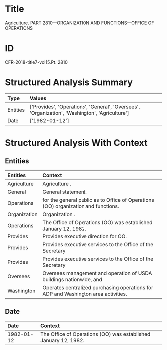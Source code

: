 # Title

 Agriculture. PART 2810—ORGANIZATION AND FUNCTIONS—OFFICE OF OPERATIONS


# ID

 CFR-2018-title7-vol15.Pt. 2810


# Structured Analysis Summary

| Type     | Values                                                                                         |
|:---------|:-----------------------------------------------------------------------------------------------|
| Entities | ['Provides', 'Operations', 'General', 'Oversees', 'Organization', 'Washington', 'Agriculture'] |
| Date     | ['1982-01-12']                                                                                 |


# Structured Analysis With Context

 


## Entities

| Entities     | Context                                                                              |
|:-------------|:-------------------------------------------------------------------------------------|
| Agriculture  | Agriculture .                                                                        |
| General      | General  statement.                                                                  |
| Operations   | for the general public as to Office of Operations  (OO) organization and functions.  |
| Organization | Organization .                                                                       |
| Operations   | The Office of  Operations  (OO) was established January 12, 1982.                    |
| Provides     | Provides  executive direction for OO.                                                |
| Provides     | Provides executive services to the Office of the Secretary                           |
| Provides     | Provides executive services to the Office of the Secretary                           |
| Oversees     | Oversees management and operation of USDA buildings nationwide, and                  |
| Washington   | Operates centralized purchasing operations for ADP and  Washington  area activities. |


## Date

| Date       | Context                                                         |
|:-----------|:----------------------------------------------------------------|
| 1982-01-12 | The Office of Operations (OO) was established January 12, 1982. |


